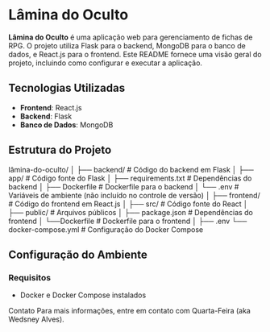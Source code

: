 # Lâmina do Oculto

**Lâmina do Oculto** é uma aplicação web para gerenciamento de fichas de RPG. O projeto utiliza Flask para o backend, MongoDB para o banco de dados, e React.js para o frontend. Este README fornece uma visão geral do projeto, incluindo como configurar e executar a aplicação.

## Tecnologias Utilizadas

- **Frontend**: React.js
- **Backend**: Flask
- **Banco de Dados**: MongoDB

## Estrutura do Projeto

lâmina-do-oculto/
│
├── backend/ # Código do backend em Flask
│ ├── app/ # Código fonte do Flask
│ ├── requirements.txt # Dependências do backend
│ ├── Dockerfile # Dockerfile para o backend
│ └── .env # Variáveis de ambiente (não incluído no controle de versão)
│
├── frontend/ # Código do frontend em React.js
│ ├── src/ # Código fonte do React
│ ├── public/ # Arquivos públicos
│ ├── package.json # Dependências do frontend
│ └──Dockerfile # Dockerfile para o frontend
│
├── .env 
└── docker-compose.yml # Configuração do Docker Compose

## Configuração do Ambiente

### Requisitos

- Docker e Docker Compose instalados

Contato
Para mais informações, entre em contato com Quarta-Feira (aka Wedsney Alves).
